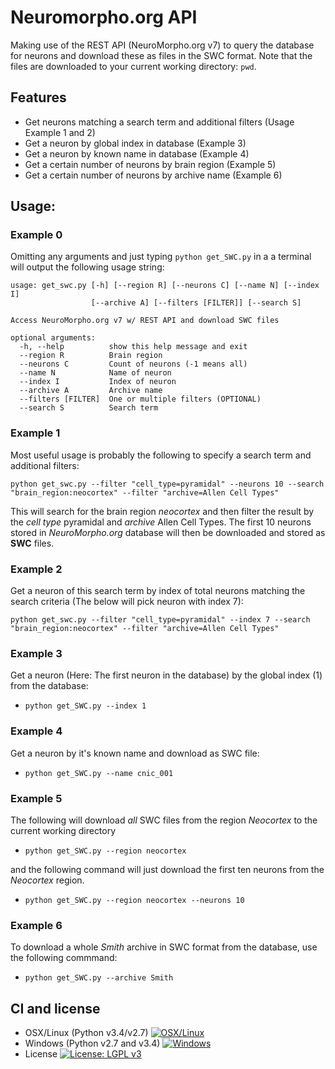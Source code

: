 # Neuromorpho.org API
Making use of the REST API (NeuroMorpho.org v7) to query the database for neurons and download these as files in the SWC format.
Note that the files are downloaded to your current working directory: `pwd`.

## Features
- Get neurons matching a search term and additional filters (Usage Example 1 and 2)
- Get a neuron by global index in database (Example 3)
- Get a neuron by known name in database (Example 4)
- Get a certain number of neurons by brain region (Example 5)
- Get a certain number of neurons by archive name (Example 6)

## Usage:

### Example 0

Omitting any arguments and just typing `python get_SWC.py` in a a terminal will output the following usage string:
```
usage: get_swc.py [-h] [--region R] [--neurons C] [--name N] [--index I]
                  [--archive A] [--filters [FILTER]] [--search S]

Access NeuroMorpho.org v7 w/ REST API and download SWC files

optional arguments:
  -h, --help          show this help message and exit
  --region R          Brain region
  --neurons C         Count of neurons (-1 means all)
  --name N            Name of neuron
  --index I           Index of neuron
  --archive A         Archive name
  --filters [FILTER]  One or multiple filters (OPTIONAL)
  --search S          Search term
  ```

### Example 1

Most useful usage is probably the following to specify a search term and additional filters:

`python get_swc.py --filter "cell_type=pyramidal" --neurons 10 --search "brain_region:neocortex" --filter "archive=Allen Cell Types"`

This will search for the brain region *neocortex* and then filter the result by the *cell type* pyramidal and *archive* Allen Cell Types.
The first 10 neurons stored in *NeuroMorpho.org* database will then be downloaded and stored as **SWC** files.

### Example 2

Get a neuron of this search term by index of total neurons matching the search criteria (The below will pick neuron with index 7):

`python get_swc.py --filter "cell_type=pyramidal" --index 7 --search "brain_region:neocortex" --filter "archive=Allen Cell Types"`

### Example 3

Get a neuron (Here: The first neuron in the database) by the global index (1) from the database:
- `python get_SWC.py --index 1`

### Example 4

Get a neuron by it's known name and download as SWC file:
- `python get_SWC.py --name cnic_001`

### Example 5

The following will download *all* SWC files from the region *Neocortex* to the current working directory
- `python get_SWC.py --region neocortex`

and the following command will just download the first ten neurons from the *Neocortex* region.
- `python get_SWC.py --region neocortex --neurons 10`

### Example 6

To download a whole *Smith* archive in SWC format from the database, use the following commmand:
- `python get_SWC.py --archive Smith` 

## CI and license
- OSX/Linux (Python v3.4/v2.7) [![OSX/Linux](https://travis-ci.org/NeuroBox3D/neuromorpho.svg?branch=master)](https://travis-ci.org/NeuroBox3D/neuromorpho)
- Windows (Python v2.7 and v3.4) [![Windows](https://ci.appveyor.com/api/projects/status/j0t1orah829j2yca?svg=true)](https://ci.appveyor.com/project/stephanmg/neuromorpho)
- License [![License: LGPL v3](https://img.shields.io/badge/License-LGPL%20v3-blue.svg)](https://www.gnu.org/licenses/lgpl-3.0)

